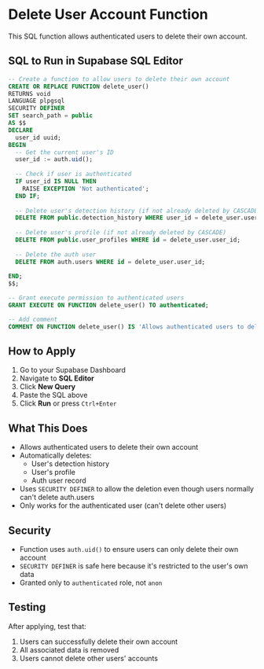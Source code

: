 # Delete User Account Function

This SQL function allows authenticated users to delete their own account.

## SQL to Run in Supabase SQL Editor

```sql
-- Create a function to allow users to delete their own account
CREATE OR REPLACE FUNCTION delete_user()
RETURNS void
LANGUAGE plpgsql
SECURITY DEFINER
SET search_path = public
AS $$
DECLARE
  user_id uuid;
BEGIN
  -- Get the current user's ID
  user_id := auth.uid();
  
  -- Check if user is authenticated
  IF user_id IS NULL THEN
    RAISE EXCEPTION 'Not authenticated';
  END IF;
  
  -- Delete user's detection history (if not already deleted by CASCADE)
  DELETE FROM public.detection_history WHERE user_id = delete_user.user_id;
  
  -- Delete user's profile (if not already deleted by CASCADE)
  DELETE FROM public.user_profiles WHERE id = delete_user.user_id;
  
  -- Delete the auth user
  DELETE FROM auth.users WHERE id = delete_user.user_id;
  
END;
$$;

-- Grant execute permission to authenticated users
GRANT EXECUTE ON FUNCTION delete_user() TO authenticated;

-- Add comment
COMMENT ON FUNCTION delete_user() IS 'Allows authenticated users to delete their own account and all associated data';
```

## How to Apply

1. Go to your Supabase Dashboard
2. Navigate to **SQL Editor**
3. Click **New Query**
4. Paste the SQL above
5. Click **Run** or press `Ctrl+Enter`

## What This Does

- Allows authenticated users to delete their own account
- Automatically deletes:
  - User's detection history
  - User's profile
  - Auth user record
- Uses `SECURITY DEFINER` to allow the deletion even though users normally can't delete auth.users
- Only works for the authenticated user (can't delete other users)

## Security

- Function uses `auth.uid()` to ensure users can only delete their own account
- `SECURITY DEFINER` is safe here because it's restricted to the user's own data
- Granted only to `authenticated` role, not `anon`

## Testing

After applying, test that:
1. Users can successfully delete their own account
2. All associated data is removed
3. Users cannot delete other users' accounts
